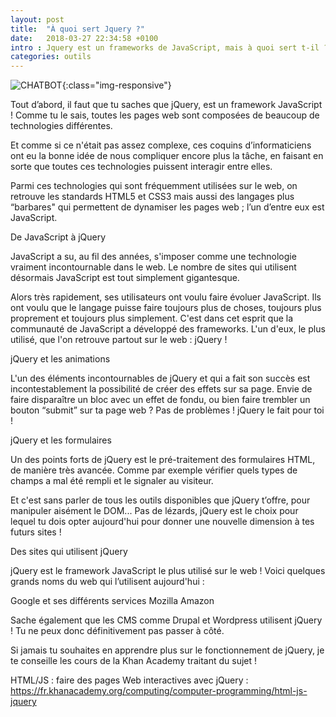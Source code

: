 ```yaml
---
layout: post
title:  "À quoi sert Jquery ?"
date:   2018-03-27 22:34:58 +0100
intro : Jquery est un frameworks de JavaScript, mais à quoi sert t-il ?!
categories: outils
---
```


![CHATBOT](../../../../../assets/images/2018-03-28-JQuery.jpg){:class="img-responsive"}

Tout d’abord, il faut que tu saches que jQuery, est un framework JavaScript ! Comme tu le sais, toutes les pages web sont composées de beaucoup de technologies différentes.

Et comme si ce n'était pas assez complexe, ces coquins d’informaticiens ont eu la bonne idée de nous compliquer encore plus la tâche, en faisant en sorte que toutes ces technologies puissent interagir entre elles.

Parmi ces technologies qui sont fréquemment utilisées sur le web, on retrouve les standards HTML5 et CSS3 mais aussi des langages plus “barbares" qui permettent de dynamiser les pages web ; l’un d’entre eux est JavaScript.

De JavaScript à jQuery

JavaScript a su, au fil des années, s'imposer comme une technologie vraiment incontournable dans le web. Le nombre de sites qui utilisent désormais JavaScript est tout simplement gigantesque.

Alors très rapidement, ses utilisateurs ont voulu faire évoluer JavaScript. Ils ont voulu que le langage puisse faire toujours plus de choses, toujours plus proprement et toujours plus simplement. C'est dans cet esprit que la communauté de JavaScript a développé des frameworks. L'un d'eux, le plus utilisé, que l'on retrouve partout sur le web : jQuery !

jQuery et les animations

L'un des éléments incontournables de jQuery et qui a fait son succès est incontestablement la possibilité de créer des effets sur sa page. Envie de faire disparaître un bloc avec un effet de fondu, ou bien faire trembler un bouton “submit” sur ta page web ? Pas de problèmes ! jQuery le fait pour toi !

jQuery et les formulaires

Un des points forts de jQuery est le pré-traitement des formulaires HTML, de manière très avancée. Comme par exemple vérifier quels types de champs a mal été rempli et le signaler au visiteur.

Et c'est sans parler de tous les outils disponibles que jQuery t’offre, pour manipuler aisément le DOM... Pas de lézards, jQuery est le choix pour lequel tu dois opter aujourd'hui pour donner une nouvelle dimension à tes futurs sites !

Des sites qui utilisent jQuery

jQuery est le framework JavaScript le plus utilisé sur le web ! Voici quelques grands noms du web qui l’utilisent aujourd'hui :

Google et ses différents services
Mozilla
Amazon

Sache également que les CMS comme Drupal et Wordpress utilisent jQuery ! Tu ne peux donc définitivement pas passer à côté.

Si jamais tu souhaites en apprendre plus sur le fonctionnement de jQuery, je te conseille les cours de la Khan Academy traitant du sujet !

HTML/JS : faire des pages Web interactives avec jQuery :
https://fr.khanacademy.org/computing/computer-programming/html-js-jquery
